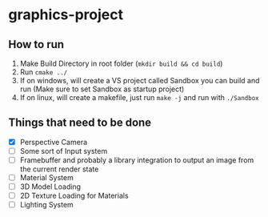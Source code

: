 # graphics-project

## How to run
1. Make Build Directory in root folder (`mkdir build && cd build`)
2. Run `cmake ../`
3. If on windows, will create a VS project called Sandbox you can build and run (Make sure to set Sandbox as startup project)
4. If on linux, will create a makefile, just run `make -j` and run with `./Sandbox`

## Things that need to be done
- [X] Perspective Camera
- [ ] Some sort of Input system
- [ ] Framebuffer and probably a library integration to output an image from the current render state
- [ ] Material System
- [ ] 3D Model Loading
- [ ] 2D Texture Loading for Materials
- [ ] Lighting System
